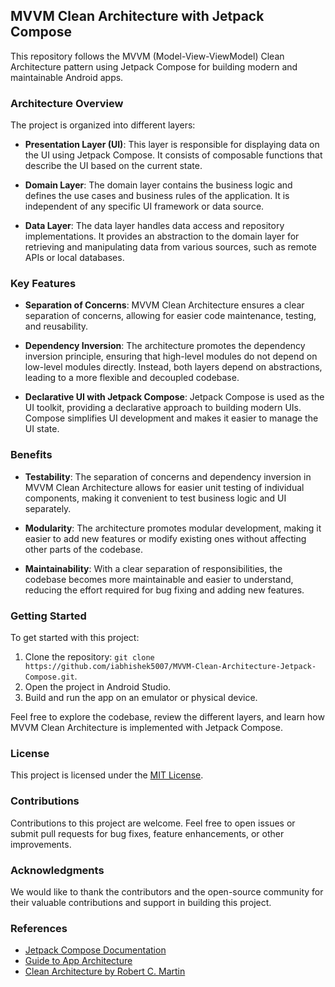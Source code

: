 ## MVVM Clean Architecture with Jetpack Compose
This repository follows the MVVM (Model-View-ViewModel) Clean Architecture pattern using Jetpack Compose for building modern and maintainable Android apps.

### Architecture Overview

The project is organized into different layers:

- **Presentation Layer (UI)**: This layer is responsible for displaying data on the UI using Jetpack Compose. It consists of composable functions that describe the UI based on the current state.

- **Domain Layer**: The domain layer contains the business logic and defines the use cases and business rules of the application. It is independent of any specific UI framework or data source.

- **Data Layer**: The data layer handles data access and repository implementations. It provides an abstraction to the domain layer for retrieving and manipulating data from various sources, such as remote APIs or local databases.

### Key Features

- **Separation of Concerns**: MVVM Clean Architecture ensures a clear separation of concerns, allowing for easier code maintenance, testing, and reusability.

- **Dependency Inversion**: The architecture promotes the dependency inversion principle, ensuring that high-level modules do not depend on low-level modules directly. Instead, both layers depend on abstractions, leading to a more flexible and decoupled codebase.

- **Declarative UI with Jetpack Compose**: Jetpack Compose is used as the UI toolkit, providing a declarative approach to building modern UIs. Compose simplifies UI development and makes it easier to manage the UI state.

### Benefits

- **Testability**: The separation of concerns and dependency inversion in MVVM Clean Architecture allows for easier unit testing of individual components, making it convenient to test business logic and UI separately.

- **Modularity**: The architecture promotes modular development, making it easier to add new features or modify existing ones without affecting other parts of the codebase.

- **Maintainability**: With a clear separation of responsibilities, the codebase becomes more maintainable and easier to understand, reducing the effort required for bug fixing and adding new features.

### Getting Started

To get started with this project:

1. Clone the repository: `git clone https://github.com/iabhishek5007/MVVM-Clean-Architecture-Jetpack-Compose.git`.
2. Open the project in Android Studio.
3. Build and run the app on an emulator or physical device.

Feel free to explore the codebase, review the different layers, and learn how MVVM Clean Architecture is implemented with Jetpack Compose.

### License

This project is licensed under the [MIT License](LICENSE).

### Contributions

Contributions to this project are welcome. Feel free to open issues or submit pull requests for bug fixes, feature enhancements, or other improvements.

### Acknowledgments

We would like to thank the contributors and the open-source community for their valuable contributions and support in building this project.

### References

- [Jetpack Compose Documentation](https://developer.android.com/jetpack/compose)
- [Guide to App Architecture](https://developer.android.com/jetpack/guide)
- [Clean Architecture by Robert C. Martin](https://blog.cleancoder.com/uncle-bob/2012/08/13/the-clean-architecture.html)
